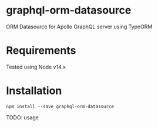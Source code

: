 # graphql-orm-datasource
ORM Datasource for Apollo GraphQL server using TypeORM

# Requirements

Tested using Node v14.x

# Installation

```
npm install --save graphql-orm-datasource
```

TODO: usage

